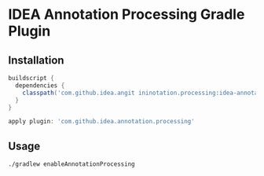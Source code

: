 # IDEA Annotation Processing Gradle Plugin

## Installation

```groovy
buildscript {
  dependencies {
    classpath('com.github.idea.angit ininotation.processing:idea-annotation-processing-gradle-plugin:0.0.1-SNAPSHOT')
  }
}

apply plugin: 'com.github.idea.annotation.processing'
```

## Usage

```
./gradlew enableAnnotationProcessing
```